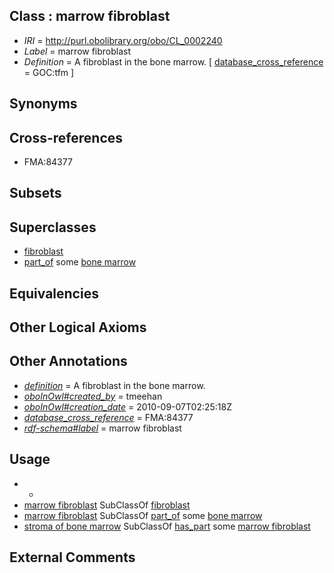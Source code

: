
## Class : marrow fibroblast

 * *IRI* = http://purl.obolibrary.org/obo/CL_0002240
 * *Label* = marrow fibroblast
 * *Definition* = A fibroblast in the bone marrow. [ [database_cross_reference](../../ef/oboInOwl#hasDbXref.md) = GOC:tfm ]

## Synonyms


## Cross-references

 * FMA:84377

## Subsets


## Superclasses

 * [fibroblast](../../CL/57/CL_0000057.md)
 * [part_of](../../BFO/50/BFO_0000050.md) some [bone marrow](../../UBERON/71/UBERON_0002371.md)

## Equivalencies


## Other Logical Axioms


## Other Annotations

 * *[definition](../../IAO/15/IAO_0000115.md)* = A fibroblast in the bone marrow.
 * *[oboInOwl#created_by](../../oboInOwl#created/by/oboInOwl#created_by.md)* = tmeehan
 * *[oboInOwl#creation_date](../../oboInOwl#creation/te/oboInOwl#creation_date.md)* = 2010-09-07T02:25:18Z
 * *[database_cross_reference](../../ef/oboInOwl#hasDbXref.md)* = FMA:84377
 * *[rdf-schema#label](../../el/rdf-schema#label.md)* = marrow fibroblast

## Usage

 * -
 * [marrow fibroblast](../../CL/40/CL_0002240.md) SubClassOf [fibroblast](../../CL/57/CL_0000057.md)
 * [marrow fibroblast](../../CL/40/CL_0002240.md) SubClassOf [part_of](../../BFO/50/BFO_0000050.md) some [bone marrow](../../UBERON/71/UBERON_0002371.md)
 * [stroma of bone marrow](../../UBERON/95/UBERON_0007195.md) SubClassOf [has_part](../../BFO/51/BFO_0000051.md) some [marrow fibroblast](../../CL/40/CL_0002240.md)

## External Comments

